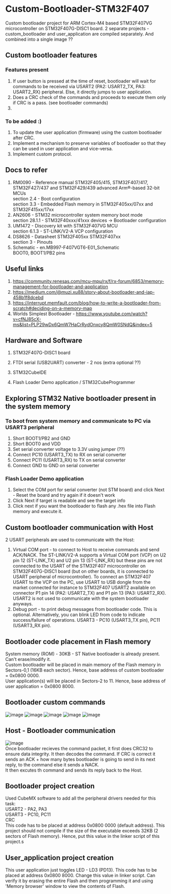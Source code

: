 # Custom-Bootloader-STM32F407
Custom bootloader project for ARM Cortex-M4 based STM32F407VG microcontroller on STM32F407G-DISC1 board. 2 separate projects - custom_bootloader and user_application are compiled separately. And combined into a single image ??

## Custom bootloader features
### Features present
1. If user button is pressed at the time of reset, bootloader will wait for commands to be received via USART2 (PA2: USART2_TX, PA3: USART2_RX) peripheral. Else, it directly jumps to user application.
2. Does a CRC check of the commands and proceeds to execute them only if CRC is a pass. (see bootloader commands)
3. 

### To be added :)
1. To update the user application (firmware) using the custom bootloader after CRC.
2. Implement a mechanism to preserve variables of bootloader so that they can be used in user application and vice-versa.
3. Implement custom protocol.

## Docs to refer
1. RM0090 - Reference manual STM32F405/415, STM32F407/417, STM32F427/437 and STM32F429/439 advanced Arm®-based 32-bit MCUs  
   section 2.4 - Boot configuration  
   section 3.3 - Embedded Flash memory in STM32F405xx/07xx and STM32F415xx/17xx
3. AN2606 - STM32 microcontroller system memory boot mode  
   section 28.1.1 - STM32F40xxx/41xxx devices -> Bootloader configuration
4. UM1472 - Discovery kit with STM32F407VG MCU  
   section 6.1.3 - ST-LINK/V2-A VCP configuration
5. DS8626 - Datasheet STM32F405xx STM32F407xx  
   section 3 - Pinouts
6. Schematic - en.MB997-F407VGT6-E01_Schematic  
   BOOT0, BOOT1/PB2 pins
   
## Useful links
1. https://community.renesas.com/mcu-mpu/rx/f/rx-forum/6853/memory-management-for-bootloader-and-application
2. https://medium.com/@muzi.xu88/story-about-bootloader-and-iap-458b1f8dcebd
3. https://interrupt.memfault.com/blog/how-to-write-a-bootloader-from-scratch#deciding-on-a-memory-map
4. Worlds Simplest Bootloader - https://www.youtube.com/watch?v=cfNJ85cX-ms&list=PLP29wDx6QmW7HaCrRydOnxcy8QmW0SNdQ&index=5

## Hardware and Software
1. STM32F407G-DISC1 board
2. FTDI serial (USB2UART) converter - 2 nos (extra optional ??)
 
1. STM32CubeIDE
2. Flash Loader Demo application / STM32CubeProgrammer



## Exploring STM32 Native bootloader present in the system memory
### To boot from system memory and communicate to PC via USART3 peripheral
1. Short BOOT1/PB2 and GND
2. Short BOOT0 and VDD
3. Set serial converter voltage to 3.3V using jumper (??)
4. Connect PC10 (USART3_TX) to RX on serial converter
5. Connect PC11 (USART3_RX) to TX on serial converter
6. Connect GND to GND on serial converter

### Flash Loader Demo application
1. Select the COM port for serial converter (not STM board) and click Next - Reset the board and try again if it doesn't work
2. Click Next if target is readable and see the target info
3. Click next if you want the bootloader to flash any .hex file into Flash memory and execute it.



## Custom bootloader communication with Host
2 USART peripherals are used to communicate with the Host:
1. Virtual COM port - to connect to Host to receive commands and send ACK/NACK.
   The ST-LINK/V2-A supports a Virtual COM port (VCP) on U2 pin 12 (ST-LINK_TX) and U2 pin 13 (ST-LINK_RX) but these pins are not connected to the USART of the STM32F407 microcontroller on STM32F407G-DISC1 board (but on other boards, it is connected to USART peripheral of microcontroller). To connect an STM32F407 USART to the VCP on the PC, use USART to USB dongle from the market connected for instance to STM32F407 USART2 available on connector P1 pin 14 (PA2: USART2_TX) and P1 pin 13 (PA3: USART2_RX).  
   USART2 is not used to communicate with the system bootloader anyways.  
2. Debug port - to print debug messages from bootloader code. This is optional. Alternatively, you can blink LED from code to indicate success/failure of operations. USART3 - PC10 (USART3_TX pin), PC11 (USART3_RX pin).



## Bootloader code placement in Flash memory
System memory (ROM) - 30KB - ST Native bootloader is already present. Can't erase/modify it.  
Custom bootloader will be placed in main memory of the Flash memory in Sectors-0,1 (16KB each sector). Hence, base address of custom bootloader = 0x0800 0000.   
User application(s) will be placed in Sectors-2 to 11. Hence, base address of user application = 0x0800 8000.



## Bootloader custom commands
![image](https://github.com/saikrishna-git1/Custom-Bootloader-STM32F407/assets/29352891/a847e722-4f6b-4735-b459-a30257f2b68e)
![image](https://github.com/saikrishna-git1/Custom-Bootloader-STM32F407/assets/29352891/276b28b3-a2d4-4768-b091-2c1bd9431e41)
![image](https://github.com/saikrishna-git1/Custom-Bootloader-STM32F407/assets/29352891/3b249c60-534c-4f2a-9e8e-7a8a0c6c2807)
![image](https://github.com/saikrishna-git1/Custom-Bootloader-STM32F407/assets/29352891/42c149ec-98b3-48d6-800e-05f446e97ba6)
![image](https://github.com/saikrishna-git1/Custom-Bootloader-STM32F407/assets/29352891/11d556b0-a7f1-46d7-8958-ebee1d135ff2)



## Host - Bootloader communication
![image](https://github.com/saikrishna-git1/Custom-Bootloader-STM32F407/assets/29352891/52f74b02-c801-443d-9886-791adf7c4722)  
Once bootloader recieves the command packet, it first does CRC32 to ensure data integrity. It then decodes the command. If CRC is correct it sends an ACK + how many bytes bootloader is going to send in its next reply, to the command else it sends a NACK.  
It then excutes th command and sends its reply back to the Host.



## Bootloader project creation
Used CubeMX software to add all the peripheral drivers needed for this task:  
USART2 - PA2, PA3  
USART3 - PC10, PC11  
CRC  
This code has to be placed at address 0x0800 0000 (default address). This project should not compile if the size of the executable exceeds 32KB (2 sectors of Flash memory). Hence, put this value in the linker script of this project.s


## User_application project creation
This user application just toggles LED - LD3 (PD13). This code has to be placed at address 0x0800 8000. Change this value in linker script. Can verify it by erasing the entire Flash and then programming it and using 'Memory browser' window to view the contents of Flash.  












